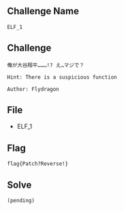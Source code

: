 ## Challenge Name
```
ELF_1
```
## Challenge
```
俺が大谷翔平………!? え…マジで？  

Hint: There is a suspicious function  

Author: Flydragon
```
## File
- ELF_1
## Flag
```
flag{Patch?Reverse!}
```
## Solve
```
(pending)
```
